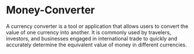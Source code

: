 # Money-Converter
 A currency converter is a tool or application that allows users to convert the value of one currency into another. It is commonly used by travelers, investors, and businesses engaged in international trade to quickly and accurately determine the equivalent value of money in different currencies.
